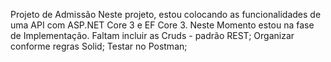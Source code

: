 Projeto de Admissão
Neste projeto, estou colocando as funcionalidades de uma API com ASP.NET Core 3 e EF Core 3.
Neste Momento estou na fase de Implementação. Faltam incluir as Cruds - padrão REST; Organizar conforme regras Solid; Testar no Postman;
